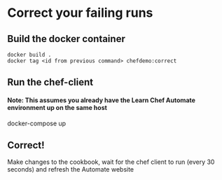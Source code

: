 # Correct your failing runs

## Build the docker container

```
docker build .
docker tag <id from previous command> chefdemo:correct
```

## Run the chef-client

#### Note: This assumes you already have the Learn Chef Automate environment up on the same host

docker-compose up

##  Correct!
Make changes to the cookbook, wait for the chef client to run (every 30 seconds) and refresh the Automate website

